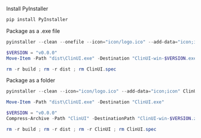Install PyInstaller

```PowerShell
pip install PyInstaller
```

Package as a .exe file

```PowerShell
pyinstaller --clean --onefile --icon="icon/logo.ico" --add-data="icon;icon" ClinUI.py

$VERSION = "v0.0.0"
Move-Item -Path "dist\ClinUI.exe" -Destination "ClinUI-win-$VERSION.exe"

rm -r build ; rm -r dist ; rm ClinUI.spec
```

Package as a folder

```PowerShell
pyinstaller --clean --icon="icon/logo.ico" --add-data="icon;icon" ClinUI.py

Move-Item -Path "dist\ClinUI.exe" -Destination "ClinUI.exe"

$VERSION = "v0.0.0"
Compress-Archive -Path "ClinUI" -DestinationPath "ClinUI-win-$VERSION.zip"

rm -r build ; rm -r dist ; rm -r ClinUI ; rm ClinUI.spec
```
